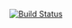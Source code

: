 [![Build Status](https://travis-ci.com/grpc-swagger/grpc-swagger.svg?branch=master)](https://travis-ci.com/grpc-swagger/grpc-swagger)